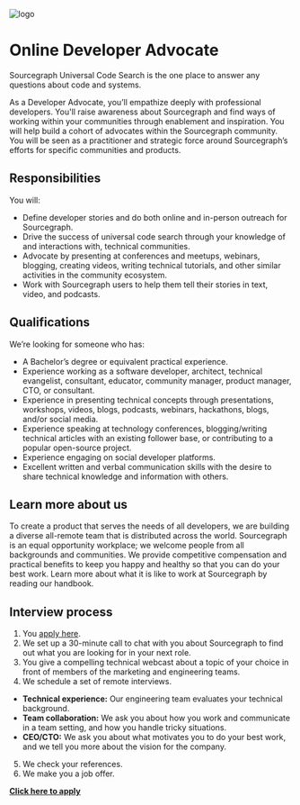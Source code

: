 ![logo](https://sourcegraph.com/.assets/img/sourcegraph-light-head-logo.svg)

# Online Developer Advocate

Sourcegraph Universal Code Search is the one place to answer any questions about code and systems.

As a Developer Advocate, you’ll empathize deeply with professional developers. You'll raise awareness about Sourcegraph and find ways of working within your communities through enablement and inspiration. You will help build a cohort of advocates within the Sourcegraph community. You will be seen as a practitioner and strategic force around Sourcegraph’s efforts for specific communities and products.


## Responsibilities

You will:

- Define developer stories and do both online and in-person outreach for Sourcegraph.
- Drive the success of universal code search through your knowledge of and interactions with, technical communities.
- Advocate by presenting at conferences and meetups, webinars, blogging, creating videos, writing technical tutorials, and other similar activities in the community ecosystem.
- Work with Sourcegraph users to help them tell their stories in text, video, and podcasts.


## Qualifications

We’re looking for someone who has:
- A Bachelor’s degree or equivalent practical experience.
- Experience working as a software developer, architect, technical evangelist, consultant, educator, community manager, product manager, CTO, or consultant.
- Experience in presenting technical concepts through presentations, workshops, videos, blogs, podcasts, webinars, hackathons, blogs, and/or social media.
- Experience speaking at technology conferences, blogging/writing technical articles with an existing follower base, or contributing to a popular open-source project.
- Experience engaging on social developer platforms.
- Excellent written and verbal communication skills with the desire to share technical knowledge and information with others.


## Learn more about us
To create a product that serves the needs of all developers, we are building a diverse all-remote team that is distributed across the world. Sourcegraph is an equal opportunity workplace; we welcome people from all backgrounds and communities.
We provide competitive compensation and practical benefits to keep you happy and healthy so that you can do your best work.
Learn more about what it is like to work at Sourcegraph by reading our handbook.

## Interview process
1. You [apply here](https://jobs.lever.co/sourcegraph/97662b96-fd8a-463d-ad33-22cf4656ffd7/apply). 
1. We set up a 30-minute call to chat with you about Sourcegraph to find out what you are looking for in your next role. 
1. You give a compelling technical webcast about a topic of your choice in front of members of the marketing and engineering teams.
1. We schedule a set of remote interviews.
- **Technical experience:** Our engineering team evaluates your technical background.
- **Team collaboration:**  We ask you about how you work and communicate in a team setting, and how you handle tricky situations.
- **CEO/CTO:** We ask you about what motivates you to do your best work, and we tell you more about the vision for the company.
5. We check your references.
6. We make you a job offer.

**[Click here to apply](https://jobs.lever.co/sourcegraph/97662b96-fd8a-463d-ad33-22cf4656ffd7/apply)**
